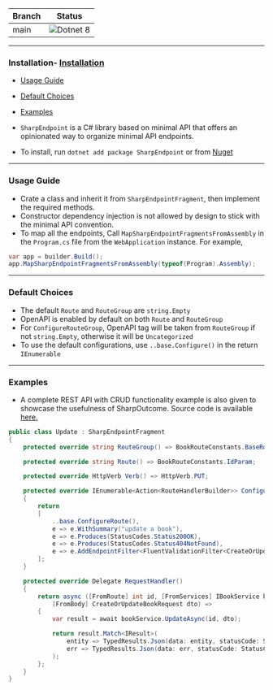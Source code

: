 | Branch | Status                                                                                                             |
| ------ | ------------------------------------------------------------------------------------------------------------------ |
| main   | ![Dotnet 8](https://github.com/md-redwan-hossain/SharpEndpoint/actions/workflows/dotnet.yml/badge.svg?branch=main) |

---

### Installation- [Installation](#installation)

-   [Usage Guide](#usage-guide)
-   [Default Choices](#default-choices)
-   [Examples](#examples)

-   `SharpEndpoint` is a C# library based on minimal API that offers an opinionated way to organize minimal API endpoints.
-   To install, run `dotnet add package SharpEndpoint` or from [Nuget](https://www.nuget.org/packages/SharpEndpoint/)

---

### Usage Guide

-   Crate a class and inherit it from `SharpEndpointFragment`, then implement the required methods.
-   Constructor dependency injection is not allowed by design to stick with the minimal API convention.
-   To map all the endpoints, Call `MapSharpEndpointFragmentsFromAssembly` in the `Program.cs` file from
    the `WebApplication` instance. For example,

```csharp
var app = builder.Build();
app.MapSharpEndpointFragmentsFromAssembly(typeof(Program).Assembly);
```

---

### Default Choices

-   The default `Route` and `RouteGroup` are `string.Empty`
-   OpenAPI is enabled by default on both `Route` and `RouteGroup`
-   For `ConfigureRouteGroup`, OpenAPI tag will be taken from `RouteGroup` if not `string.Empty`, otherwise it will
    be `Uncategorized`
-   To use the default configurations, use `..base.Configure()` in the return `IEnumerable`

---

### Examples

-   A complete REST API with CRUD functionality example is also given to showcase the usefulness of SharpOutcome. Source
    code is available [here.](https://github.com/md-redwan-hossain/SharpEndpoint/tree/main/SharpEndpoint.HttpApiExample)

```csharp
public class Update : SharpEndpointFragment
{
    protected override string RouteGroup() => BookRouteConstants.BaseRoute;

    protected override string Route() => BookRouteConstants.IdParam;

    protected override HttpVerb Verb() => HttpVerb.PUT;

    protected override IEnumerable<Action<RouteHandlerBuilder>> ConfigureRoute()
    {
        return
        [
            ..base.ConfigureRoute(),
            e => e.WithSummary("update a book"),
            e => e.Produces(StatusCodes.Status200OK),
            e => e.Produces(StatusCodes.Status404NotFound),
            e => e.AddEndpointFilter<FluentValidationFilter<CreateOrUpdateBookRequest>>()
        ];
    }

    protected override Delegate RequestHandler()
    {
        return async ([FromRoute] int id, [FromServices] IBookService bookService,
            [FromBody] CreateOrUpdateBookRequest dto) =>
        {
            var result = await bookService.UpdateAsync(id, dto);

            return result.Match<IResult>(
                entity => TypedResults.Json(data: entity, statusCode: StatusCodes.Status200OK),
                err => TypedResults.Json(data: err, statusCode: StatusCodes.Status304NotModified)
            );
        };
    }
}
```
